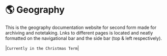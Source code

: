 # 🌎 Geography

This is the geography documentation website for second form made for archiving and notetaking. Lnks to different pages is located and neatly formatted on the navigational bar and the side bar (top & left respectively).

|`Currently in the Christmas Term`|